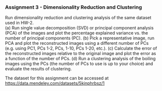 ### Assignment 3 - Dimensionality Reduction and Clustering
Run dimensionality reduction and clustering analysis of the same dataset used in HW-2. <br/>
(a) Run single value decomposition (SVD) or principal component analysis (PCA) of the images and plot the percentage explained variance vs. the number of principal components (PC). (b) Pick a representative image, run PCA and plot the reconstructed images using a different number of PCs (e.g. using PC1, PCs 1-2, PCs, 1-10, PCs 1-20, etc.). (c) Calculate the error of the reconstructed images relative to the original image and plot the error as a function of the number of PCs. (d) Run a clustering analysis of the boiling images using the PCs (the number of PCs to use is up to your choice) and evaluate the results of clustering.

The dataset for this assignment can be accessed at https://data.mendeley.com/datasets/5kjnphrbsz/1
